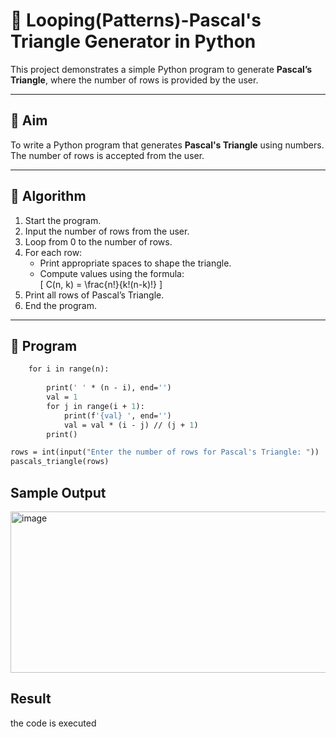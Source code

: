 # 🔺 Looping(Patterns)-Pascal's Triangle Generator in Python

This project demonstrates a simple Python program to generate **Pascal’s Triangle**, where the number of rows is provided by the user.

---

## 🎯 Aim

To write a Python program that generates **Pascal's Triangle** using numbers. The number of rows is accepted from the user.

---

## 🧠 Algorithm

1. Start the program.
2. Input the number of rows from the user.
3. Loop from 0 to the number of rows.
4. For each row:
   - Print appropriate spaces to shape the triangle.
   - Compute values using the formula:  
     \[
     C(n, k) = \frac{n!}{k!(n-k)!}
     \]
5. Print all rows of Pascal’s Triangle.
6. End the program.

---

## 🧪 Program
```def pascals_triangle(n):
    for i in range(n):
       
        print(' ' * (n - i), end='')
        val = 1
        for j in range(i + 1):
            print(f'{val} ', end='')
            val = val * (i - j) // (j + 1)
        print()

rows = int(input("Enter the number of rows for Pascal's Triangle: "))
pascals_triangle(rows)
```

## Sample Output
<img width="1239" height="258" alt="image" src="https://github.com/user-attachments/assets/5a15db67-20bd-47cc-8a31-c504353d5251" />

## Result
the code is executed

